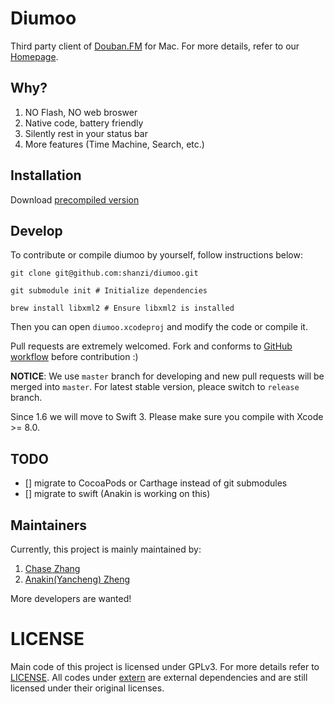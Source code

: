 # Diumoo

Third party client of [Douban.FM](http://douban.fm) for Mac.
For more details, refer to our [Homepage](http://diumoo.net).

## Why?

1. NO Flash, NO web broswer
2. Native code, battery friendly
3. Silently rest in your status bar
4. More features (Time Machine, Search, etc.)

## Installation

Download [precompiled version](https://github.com/shanzi/diumoo/releases) 

## Develop

To contribute or compile diumoo by yourself, follow instructions below:

```
git clone git@github.com:shanzi/diumoo.git

git submodule init # Initialize dependencies

brew install libxml2 # Ensure libxml2 is installed
```

Then you can open `diumoo.xcodeproj` and modify the code or compile it.

Pull requests are extremely welcomed. Fork and conforms to [GitHub workflow](https://guides.github.com/introduction/flow/index.html)
before contribution :)

**NOTICE**: We use `master` branch for developing and new pull requests will be merged into `master`.
For latest stable version, pleace switch to `release` branch.

Since 1.6 we will move to Swift 3. Please make sure you compile with Xcode >= 8.0.

## TODO

- [] migrate to CocoaPods or Carthage instead of git submodules
- [] migrate to swift (Anakin is working on this)

## Maintainers

Currently, this project is mainly maintained by:

1. [Chase Zhang](github.com/shanzi)
2. [Anakin(Yancheng) Zheng](https://github.com/AnakinMac)

More developers are wanted!

# LICENSE

Main code of this project is licensed under GPLv3. For more details refer to [LICENSE](./LICENSE).
All codes under [extern](./extern) are external dependencies and are still licensed under their original licenses.
